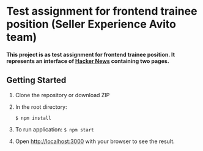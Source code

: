 # Test assignment for frontend trainee position (Seller Experience Avito team)

#### This project is as test assignment for frontend trainee position. It represents an interface of [**Hacker News**](https://news.ycombinator.com/news) containing two pages.

## Getting Started

1. Clone the repository or download ZIP
2. In the root directory:

   ```$ npm install```

3. To run application: ```$ npm start```
4. Open [http://localhost:3000](http://localhost:3000) with your browser to see the result.
